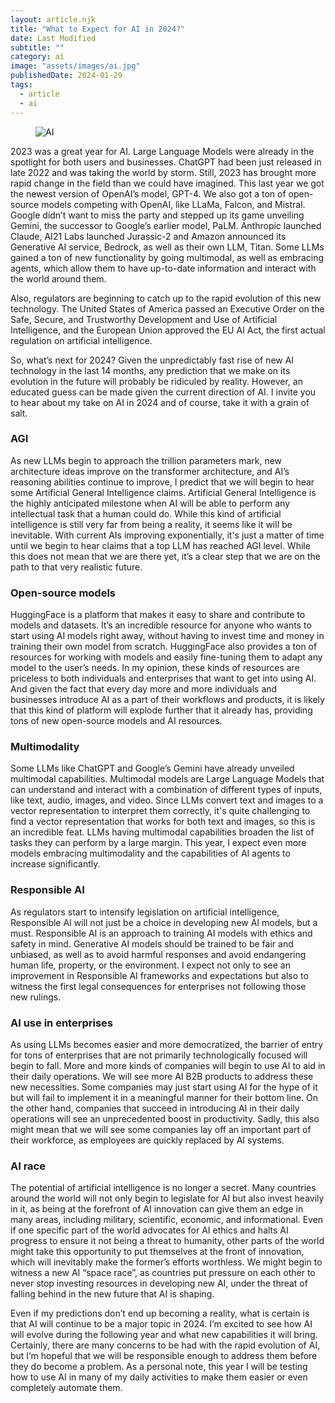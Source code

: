 ```yaml
---
layout: article.njk
title: "What to Expect for AI in 2024?"
date: Last Modified
subtitle: ""
category: ai
image: "assets/images/ai.jpg"
publishedDate: 2024-01-29
tags:
  - article
  - ai
---
```


<figure>
<img style="aspect-ratio: 897/467" alt="AI" src="{{ image }}" />
</figure>

2023 was a great year for AI. Large Language Models were already in the spotlight for both users and businesses. ChatGPT had been just released in late 2022 and was taking the world by storm. Still, 2023 has brought more rapid change in the field than we could have imagined. This last year we got the newest version of OpenAI’s model, GPT-4. We also got a ton of open-source models competing with OpenAI, like LLaMa, Falcon, and Mistral. Google didn’t want to miss the party and stepped up its game unveiling Gemini, the successor to Google’s earlier model, PaLM. Anthropic launched Claude, AI21 Labs launched Jurassic-2 and Amazon announced its Generative AI service, Bedrock, as well as their own LLM, Titan. Some LLMs gained a ton of new functionality by going multimodal, as well as embracing agents, which allow them to have up-to-date information and interact with the world around them.

Also, regulators are beginning to catch up to the rapid evolution of this new technology. The United States of America passed an Executive Order on the Safe, Secure, and Trustworthy Development and Use of Artificial Intelligence, and the European Union approved the EU AI Act, the first actual regulation on artificial intelligence.

So, what’s next for 2024? Given the unpredictably fast rise of new AI technology in the last 14 months, any prediction that we make on its evolution in the future will probably be ridiculed by reality. However, an educated guess can be made given the current direction of AI. I invite you to hear about my take on AI in 2024 and of course, take it with a grain of salt.

### AGI

As new LLMs begin to approach the trillion parameters mark, new architecture ideas improve on the transformer architecture, and AI’s reasoning abilities continue to improve, I predict that we will begin to hear some Artificial General Intelligence claims. Artificial General Intelligence is the highly anticipated milestone when AI will be able to perform any intellectual task that a human could do. While this kind of artificial intelligence is still very far from being a reality, it seems like it will be inevitable. With current AIs improving exponentially, it's just a matter of time until we begin to hear claims that a top LLM has reached AGI level. While this does not mean that we are there yet, it’s a clear step that we are on the path to that very realistic future.

### Open-source models

HuggingFace is a platform that makes it easy to share and contribute to models and datasets. It’s an incredible resource for anyone who wants to start using AI models right away, without having to invest time and money in training their own model from scratch. HuggingFace also provides a ton of resources for working with models and easily fine-tuning them to adapt any model to the user’s needs. In my opinion, these kinds of resources are priceless to both individuals and enterprises that want to get into using AI. And given the fact that every day more and more individuals and businesses introduce AI as a part of their workflows and products, it is likely that this kind of platform will explode further that it already has, providing tons of new open-source models and AI resources.

### Multimodality

Some LLMs like ChatGPT and Google’s Gemini have already unveiled multimodal capabilities. Multimodal models are Large Language Models that can understand and interact with a combination of different types of inputs, like text, audio, images, and video. Since LLMs convert text and images to a vector representation to interpret them correctly, it's quite challenging to find a vector representation that works for both text and images, so this is an incredible feat. LLMs having multimodal capabilities broaden the list of tasks they can perform by a large margin. This year, I expect even more models embracing multimodality and the capabilities of AI agents to increase significantly.

### Responsible AI

As regulators start to intensify legislation on artificial intelligence, Responsible AI will not just be a choice in developing new AI models, but a must. Responsible AI is an approach to training AI models with ethics and safety in mind. Generative AI models should be trained to be fair and unbiased, as well as to avoid harmful responses and avoid endangering human life, property, or the environment. I expect not only to see an improvement in Responsible AI frameworks and expectations but also to witness the first legal consequences for enterprises not following those new rulings.

### AI use in enterprises

As using LLMs becomes easier and more democratized, the barrier of entry for tons of enterprises that are not primarily technologically focused will begin to fall. More and more kinds of companies will begin to use AI to aid in their daily operations. We will see more AI B2B products to address these new necessities. Some companies may just start using AI for the hype of it but will fail to implement it in a meaningful manner for their bottom line. On the other hand, companies that succeed in introducing AI in their daily operations will see an unprecedented boost in productivity. Sadly, this also might mean that we will see some companies lay off an important part of their workforce, as employees are quickly replaced by AI systems.

### AI race

The potential of artificial intelligence is no longer a secret. Many countries around the world will not only begin to legislate for AI but also invest heavily in it, as being at the forefront of AI innovation can give them an edge in many areas, including military, scientific, economic, and informational. Even if one specific part of the world advocates for AI ethics and halts AI progress to ensure it not being a threat to humanity, other parts of the world might take this opportunity to put themselves at the front of innovation, which will inevitably make the former’s efforts worthless. We might begin to witness a new AI “space race”, as countries put pressure on each other to never stop investing resources in developing new AI, under the threat of falling behind in the new future that AI is shaping.

Even if my predictions don’t end up becoming a reality, what is certain is that AI will continue to be a major topic in 2024. I’m excited to see how AI will evolve during the following year and what new capabilities it will bring. Certainly, there are many concerns to be had with the rapid evolution of AI, but I’m hopeful that we will be responsible enough to address them before they do become a problem. As a personal note, this year I will be testing how to use AI in many of my daily activities to make them easier or even completely automate them.